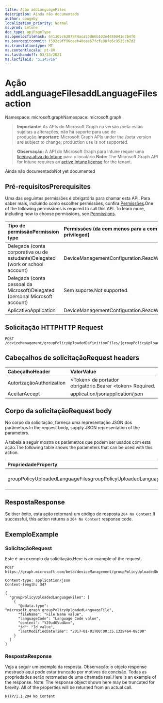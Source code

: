 ```yaml
---
title: Ação addLanguageFiles
description: Ainda não documentado
author: dougeby
localization_priority: Normal
ms.prod: intune
doc_type: apiPageType
ms.openlocfilehash: 641305c6307844aca55d66b103e4489041e7b4f0
ms.sourcegitcommit: f592c9ff96ceeb40caa67fcfe90fe6c8525cb7d2
ms.translationtype: MT
ms.contentlocale: pt-BR
ms.lasthandoff: 03/23/2021
ms.locfileid: "51145716"
---
```

# <a name="addlanguagefiles-action"></a><span data-ttu-id="26a0f-103">Ação addLanguageFiles</span><span class="sxs-lookup"><span data-stu-id="26a0f-103">addLanguageFiles action</span></span>

<span data-ttu-id="26a0f-104">Namespace: microsoft.graph</span><span class="sxs-lookup"><span data-stu-id="26a0f-104">Namespace: microsoft.graph</span></span>

> <span data-ttu-id="26a0f-105">**Importante:** As APIs do Microsoft Graph na versão /beta estão sujeitas a alterações; não há suporte para uso de produção.</span><span class="sxs-lookup"><span data-stu-id="26a0f-105">**Important:** Microsoft Graph APIs under the /beta version are subject to change; production use is not supported.</span></span>

> <span data-ttu-id="26a0f-106">**Observação:** A API do Microsoft Graph para Intune requer uma [licença ativa do Intune](https://go.microsoft.com/fwlink/?linkid=839381) para o locatário.</span><span class="sxs-lookup"><span data-stu-id="26a0f-106">**Note:** The Microsoft Graph API for Intune requires an [active Intune license](https://go.microsoft.com/fwlink/?linkid=839381) for the tenant.</span></span>

<span data-ttu-id="26a0f-107">Ainda não documentado</span><span class="sxs-lookup"><span data-stu-id="26a0f-107">Not yet documented</span></span>

## <a name="prerequisites"></a><span data-ttu-id="26a0f-108">Pré-requisitos</span><span class="sxs-lookup"><span data-stu-id="26a0f-108">Prerequisites</span></span>
<span data-ttu-id="26a0f-p101">Uma das seguintes permissões é obrigatória para chamar esta API. Para saber mais, incluindo como escolher permissões, confira [Permissões](/graph/permissions-reference).</span><span class="sxs-lookup"><span data-stu-id="26a0f-p101">One of the following permissions is required to call this API. To learn more, including how to choose permissions, see [Permissions](/graph/permissions-reference).</span></span>

|<span data-ttu-id="26a0f-111">Tipo de permissão</span><span class="sxs-lookup"><span data-stu-id="26a0f-111">Permission type</span></span>|<span data-ttu-id="26a0f-112">Permissões (da com menos para a com mais privilégios)</span><span class="sxs-lookup"><span data-stu-id="26a0f-112">Permissions (from least to most privileged)</span></span>|
|:---|:---|
|<span data-ttu-id="26a0f-113">Delegada (conta corporativa ou de estudante)</span><span class="sxs-lookup"><span data-stu-id="26a0f-113">Delegated (work or school account)</span></span>|<span data-ttu-id="26a0f-114">DeviceManagementConfiguration.ReadWrite.All</span><span class="sxs-lookup"><span data-stu-id="26a0f-114">DeviceManagementConfiguration.ReadWrite.All</span></span>|
|<span data-ttu-id="26a0f-115">Delegada (conta pessoal da Microsoft)</span><span class="sxs-lookup"><span data-stu-id="26a0f-115">Delegated (personal Microsoft account)</span></span>|<span data-ttu-id="26a0f-116">Sem suporte.</span><span class="sxs-lookup"><span data-stu-id="26a0f-116">Not supported.</span></span>|
|<span data-ttu-id="26a0f-117">Aplicativo</span><span class="sxs-lookup"><span data-stu-id="26a0f-117">Application</span></span>|<span data-ttu-id="26a0f-118">DeviceManagementConfiguration.ReadWrite.All</span><span class="sxs-lookup"><span data-stu-id="26a0f-118">DeviceManagementConfiguration.ReadWrite.All</span></span>|

## <a name="http-request"></a><span data-ttu-id="26a0f-119">Solicitação HTTP</span><span class="sxs-lookup"><span data-stu-id="26a0f-119">HTTP Request</span></span>
<!-- {
  "blockType": "ignored"
}
-->
``` http
POST /deviceManagement/groupPolicyUploadedDefinitionFiles/{groupPolicyUploadedDefinitionFileId}/addLanguageFiles
```

## <a name="request-headers"></a><span data-ttu-id="26a0f-120">Cabeçalhos de solicitação</span><span class="sxs-lookup"><span data-stu-id="26a0f-120">Request headers</span></span>
|<span data-ttu-id="26a0f-121">Cabeçalho</span><span class="sxs-lookup"><span data-stu-id="26a0f-121">Header</span></span>|<span data-ttu-id="26a0f-122">Valor</span><span class="sxs-lookup"><span data-stu-id="26a0f-122">Value</span></span>|
|:---|:---|
|<span data-ttu-id="26a0f-123">Autorização</span><span class="sxs-lookup"><span data-stu-id="26a0f-123">Authorization</span></span>|<span data-ttu-id="26a0f-124">&lt;Token&gt; de portador obrigatório.</span><span class="sxs-lookup"><span data-stu-id="26a0f-124">Bearer &lt;token&gt; Required.</span></span>|
|<span data-ttu-id="26a0f-125">Aceitar</span><span class="sxs-lookup"><span data-stu-id="26a0f-125">Accept</span></span>|<span data-ttu-id="26a0f-126">application/json</span><span class="sxs-lookup"><span data-stu-id="26a0f-126">application/json</span></span>|

## <a name="request-body"></a><span data-ttu-id="26a0f-127">Corpo da solicitação</span><span class="sxs-lookup"><span data-stu-id="26a0f-127">Request body</span></span>
<span data-ttu-id="26a0f-128">No corpo da solicitação, forneça uma representação JSON dos parâmetros.</span><span class="sxs-lookup"><span data-stu-id="26a0f-128">In the request body, supply JSON representation of the parameters.</span></span>

<span data-ttu-id="26a0f-129">A tabela a seguir mostra os parâmetros que podem ser usados com esta ação.</span><span class="sxs-lookup"><span data-stu-id="26a0f-129">The following table shows the parameters that can be used with this action.</span></span>

|<span data-ttu-id="26a0f-130">Propriedade</span><span class="sxs-lookup"><span data-stu-id="26a0f-130">Property</span></span>|<span data-ttu-id="26a0f-131">Tipo</span><span class="sxs-lookup"><span data-stu-id="26a0f-131">Type</span></span>|<span data-ttu-id="26a0f-132">Descrição</span><span class="sxs-lookup"><span data-stu-id="26a0f-132">Description</span></span>|
|:---|:---|:---|
|<span data-ttu-id="26a0f-133">groupPolicyUploadedLanguageFiles</span><span class="sxs-lookup"><span data-stu-id="26a0f-133">groupPolicyUploadedLanguageFiles</span></span>|<span data-ttu-id="26a0f-134">[coleção groupPolicyUploadedLanguageFile](../resources/intune-grouppolicy-grouppolicyuploadedlanguagefile.md)</span><span class="sxs-lookup"><span data-stu-id="26a0f-134">[groupPolicyUploadedLanguageFile](../resources/intune-grouppolicy-grouppolicyuploadedlanguagefile.md) collection</span></span>|<span data-ttu-id="26a0f-135">Ainda não documentado</span><span class="sxs-lookup"><span data-stu-id="26a0f-135">Not yet documented</span></span>|



## <a name="response"></a><span data-ttu-id="26a0f-136">Resposta</span><span class="sxs-lookup"><span data-stu-id="26a0f-136">Response</span></span>
<span data-ttu-id="26a0f-137">Se tiver êxito, esta ação retornará um código de resposta `204 No Content`.</span><span class="sxs-lookup"><span data-stu-id="26a0f-137">If successful, this action returns a `204 No Content` response code.</span></span>

## <a name="example"></a><span data-ttu-id="26a0f-138">Exemplo</span><span class="sxs-lookup"><span data-stu-id="26a0f-138">Example</span></span>

### <a name="request"></a><span data-ttu-id="26a0f-139">Solicitação</span><span class="sxs-lookup"><span data-stu-id="26a0f-139">Request</span></span>
<span data-ttu-id="26a0f-140">Este é um exemplo da solicitação.</span><span class="sxs-lookup"><span data-stu-id="26a0f-140">Here is an example of the request.</span></span>
``` http
POST https://graph.microsoft.com/beta/deviceManagement/groupPolicyUploadedDefinitionFiles/{groupPolicyUploadedDefinitionFileId}/addLanguageFiles

Content-type: application/json
Content-length: 347

{
  "groupPolicyUploadedLanguageFiles": [
    {
      "@odata.type": "microsoft.graph.groupPolicyUploadedLanguageFile",
      "fileName": "File Name value",
      "languageCode": "Language Code value",
      "content": "Y29udGVudA==",
      "id": "Id value",
      "lastModifiedDateTime": "2017-01-01T00:00:35.1329464-08:00"
    }
  ]
}
```

### <a name="response"></a><span data-ttu-id="26a0f-141">Resposta</span><span class="sxs-lookup"><span data-stu-id="26a0f-141">Response</span></span>
<span data-ttu-id="26a0f-p102">Veja a seguir um exemplo da resposta. Observação: o objeto response mostrado aqui pode estar truncado por motivos de concisão. Todas as propriedades serão retornadas de uma chamada real.</span><span class="sxs-lookup"><span data-stu-id="26a0f-p102">Here is an example of the response. Note: The response object shown here may be truncated for brevity. All of the properties will be returned from an actual call.</span></span>
``` http
HTTP/1.1 204 No Content
```




